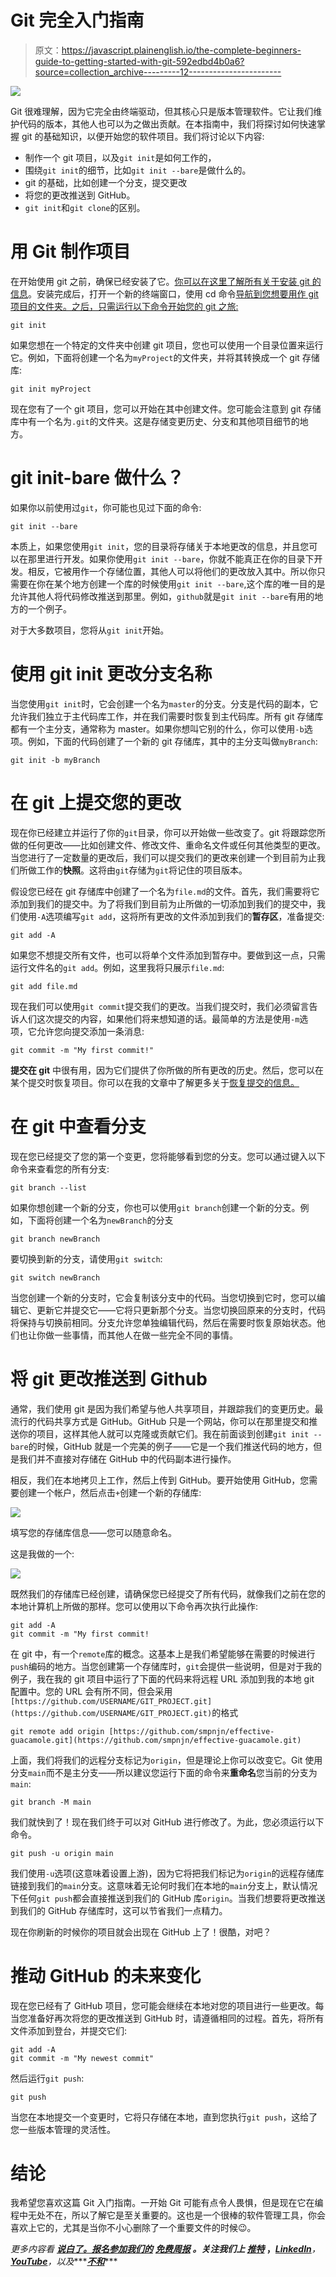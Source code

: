# Git 完全入门指南

> 原文：<https://javascript.plainenglish.io/the-complete-beginners-guide-to-getting-started-with-git-592edbd4b0a6?source=collection_archive---------12----------------------->

![](img/871804e17b0163419d8b046f0355e5ba.png)

Git 很难理解，因为它完全由终端驱动，但其核心只是版本管理软件。它让我们维护代码的版本，其他人也可以为之做出贡献。在本指南中，我们将探讨如何快速掌握 git 的基础知识，以便开始您的软件项目。我们将讨论以下内容:

*   制作一个 git 项目，以及`git init`是如何工作的，
*   围绕`git init`的细节，比如`git init --bare`是做什么的。
*   git 的基础，比如创建一个分支，提交更改
*   将您的更改推送到 GitHub。
*   `git init`和`git clone`的区别。

# 用 Git 制作项目

在开始使用 git 之前，确保已经安装了它。[你可以在这里了解所有关于安装 git 的信息](https://git-scm.com/book/en/v2/Getting-Started-Installing-Git)。安装完成后，打开一个新的终端窗口，使用 cd 命令[导航到您想要用作 git 项目的文件夹。之后，只需运行以下命令开始您的 git 之旅:](https://fjolt.com/article/linux-cd-command)

```
git init
```

如果您想在一个特定的文件夹中创建 git 项目，您也可以使用一个目录位置来运行它。例如，下面将创建一个名为`myProject`的文件夹，并将其转换成一个 git 存储库:

```
git init myProject
```

现在您有了一个 git 项目，您可以开始在其中创建文件。您可能会注意到 git 存储库中有一个名为`.git`的文件夹。这是存储变更历史、分支和其他项目细节的地方。

# git init-bare 做什么？

如果你以前使用过`git`，你可能也见过下面的命令:

```
git init --bare
```

本质上，如果您使用`git init`，您的目录将存储关于本地更改的信息，并且您可以在那里进行开发。如果你使用`git init --bare`，你就不能真正在你的目录下开发。相反，它被用作一个存储位置，其他人可以将他们的更改放入其中。所以你只需要在你在某个地方创建一个库的时候使用`git init --bare`,这个库的唯一目的是允许其他人将代码修改推送到那里。例如，`github`就是`git init --bare`有用的地方的一个例子。

对于大多数项目，您将从`git init`开始。

# 使用 git init 更改分支名称

当您使用`git init`时，它会创建一个名为`master`的分支。分支是代码的副本，它允许我们独立于主代码库工作，并在我们需要时恢复到主代码库。所有 git 存储库都有一个主分支，通常称为 master。如果你想叫它别的什么，你可以使用`-b`选项。例如，下面的代码创建了一个新的 git 存储库，其中的主分支叫做`myBranch`:

```
git init -b myBranch
```

# 在 git 上提交您的更改

现在你已经建立并运行了你的`git`目录，你可以开始做一些改变了。git 将跟踪您所做的任何更改——比如创建文件、修改文件、重命名文件或任何其他类型的更改。当您进行了一定数量的更改后，我们可以提交我们的更改来创建一个到目前为止我们所做工作的**快照**。这将由`git`存储为`git`将记住的项目版本。

假设您已经在 git 存储库中创建了一个名为`file.md`的文件。首先，我们需要将它添加到我们的提交中。为了将我们到目前为止所做的一切添加到我们的提交中，我们使用`-A`选项编写`git add`，这将所有更改的文件添加到我们的**暂存区**，准备提交:

```
git add -A
```

如果您不想提交所有文件，也可以将单个文件添加到暂存中。要做到这一点，只需运行文件名的`git add`。例如，这里我将只展示`file.md`:

```
git add file.md
```

现在我们可以使用`git commit`提交我们的更改。当我们提交时，我们必须留言告诉人们这次提交的内容，如果他们将来想知道的话。最简单的方法是使用`-m`选项，它允许您向提交添加一条消息:

```
git commit -m "My first commit!"
```

**提交在 git** 中很有用，因为它们提供了你所做的所有更改的历史。然后，您可以在某个提交时恢复项目。你可以在我的文章中了解更多关于[恢复提交的信息。](https://fjolt.com/article/git-how-to-undo-a-git-pull)

# 在 git 中查看分支

现在您已经提交了您的第一个变更，您将能够看到您的分支。您可以通过键入以下命令来查看您的所有分支:

```
git branch --list
```

如果你想创建一个新的分支，你也可以使用`git branch`创建一个新的分支。例如，下面将创建一个名为`newBranch`的分支

```
git branch newBranch
```

要切换到新的分支，请使用`git switch`:

```
git switch newBranch
```

当您创建一个新的分支时，它会复制该分支中的代码。当您切换到它时，您可以编辑它、更新它并提交它——它将只更新那个分支。当您切换回原来的分支时，代码将保持与切换前相同。分支允许您单独编辑代码，然后在需要时恢复原始状态。他们也让你做一些事情，而其他人在做一些完全不同的事情。

# 将 git 更改推送到 Github

通常，我们使用 git 是因为我们希望与他人共享项目，并跟踪我们的变更历史。最流行的代码共享方式是 GitHub。GitHub 只是一个网站，你可以在那里提交和推送你的项目，这样其他人就可以克隆或贡献它们。我在前面谈到创建`git init --bare`的时候，GitHub 就是一个完美的例子——它是一个我们推送代码的地方，但是我们并不直接对存储在 GitHub 中的代码副本进行操作。

相反，我们在本地拷贝上工作，然后上传到 GitHub。要开始使用 GitHub，您需要创建一个帐户，然后点击`+`创建一个新的存储库:

![](img/31a739a1cb3993cc8e2245abfc3312a2.png)

填写您的存储库信息——您可以随意命名。

这是我做的一个:

![](img/dddd597a2e525d3c2154d8f3486dfc86.png)

既然我们的存储库已经创建，请确保您已经提交了所有代码，就像我们之前在您的本地计算机上所做的那样。您可以使用以下命令再次执行此操作:

```
git add -A
git commit -m "My first commit!
```

在 git 中，有一个`remote`库的概念。这基本上是我们希望能够在需要的时候进行`push`编码的地方。当您创建第一个存储库时，`git`会提供一些说明，但是对于我的例子，我在我的 git 项目中运行了下面的代码来将远程 URL 添加到我的本地 git 配置中。您的 URL 会有所不同，但会采用`[https://github.com/USERNAME/GIT_PROJECT.git](https://github.com/USERNAME/GIT_PROJECT.git)`的格式

```
git remote add origin [https://github.com/smpnjn/effective-guacamole.git](https://github.com/smpnjn/effective-guacamole.git)
```

上面，我们将我们的远程分支标记为`origin`，但是理论上你可以改变它。Git 使用分支`main`而不是主分支——所以建议您运行下面的命令来**重命名**您当前的分支为`main`:

```
git branch -M main
```

我们就快到了！现在我们终于可以对 GitHub 进行修改了。为此，您必须运行以下命令。

```
git push -u origin main
```

我们使用`-u`选项(这意味着设置上游)，因为它将把我们标记为`origin`的远程存储库链接到我们的`main`分支。这意味着无论何时我们在本地的`main`分支上，默认情况下任何`git push`都会直接推送到我们的 GitHub 库`origin`。当我们想要将更改推送到我们的 GitHub 存储库时，这可以节省我们一点精力。

现在你刷新的时候你的项目就会出现在 GitHub 上了！很酷，对吧？

# 推动 GitHub 的未来变化

现在您已经有了 GitHub 项目，您可能会继续在本地对您的项目进行一些更改。每当您准备好再次将您的更改推送到 GitHub 时，请遵循相同的过程。首先，将所有文件添加到登台，并提交它们:

```
git add -A
git commit -m "My newest commit"
```

然后运行`git push`:

```
git push
```

当您在本地提交一个变更时，它将只存储在本地，直到您执行`git push`，这给了您一些版本管理的灵活性。

# 结论

我希望您喜欢这篇 Git 入门指南。一开始 Git 可能有点令人畏惧，但是现在它在编程中无处不在，所以了解它是至关重要的。这也是一个很棒的软件管理工具，你会喜欢上它的，尤其是当你不小心删除了一个重要文件的时候😉。

*更多内容看* [***说白了。报名参加我们的***](https://plainenglish.io/) **[***免费周报***](http://newsletter.plainenglish.io/) *。关注我们上* [***推特***](https://twitter.com/inPlainEngHQ) ，[***LinkedIn***](https://www.linkedin.com/company/inplainenglish/)***，***[***YouTube***](https://www.youtube.com/channel/UCtipWUghju290NWcn8jhyAw)***，以及****[***不和***](https://discord.gg/GtDtUAvyhW)***